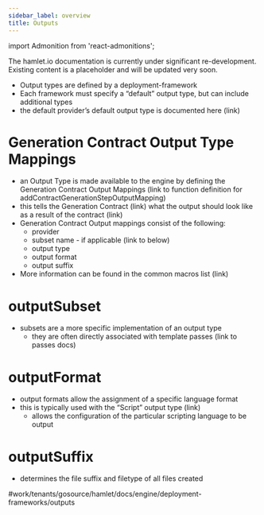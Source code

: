 ```yaml
---
sidebar_label: overview
title: Outputs
---
```

import Admonition from 'react-admonitions';

<Admonition type="warning" title="Under Construction">
The hamlet.io documentation is currently under significant re-development. Existing content is a placeholder and will be updated very soon.
</Admonition>

* Output types are defined by a deployment-framework
* Each framework must specify a “default” output type, but can include additional types
* the default provider’s default output type is documented here (link)

# Generation Contract Output Type Mappings
* an Output Type is made available to the engine by defining the Generation Contract Output Mappings (link to function definition for addContractGenerationStepOutputMapping)
* this tells the Generation Contract (link) what the output should look like as a result of the contract (link)
* Generation Contract Output mappings consist of the following:
	* provider
	* subset name - if applicable (link to below)
	* output type
	* output format
	* output suffix
* More information can be found in the common macros list (link)

# outputSubset
* subsets are a more specific implementation of an output type
	* they are often directly associated with template passes (link to passes docs)

# outputFormat
* output formats allow the assignment of a specific language format
* this is typically used with the “Script” output type (link) 
	* allows the configuration of the particular scripting language to be output

# outputSuffix
* determines the file suffix and filetype of all files created 


#work/tenants/gosource/hamlet/docs/engine/deployment-frameworks/outputs
